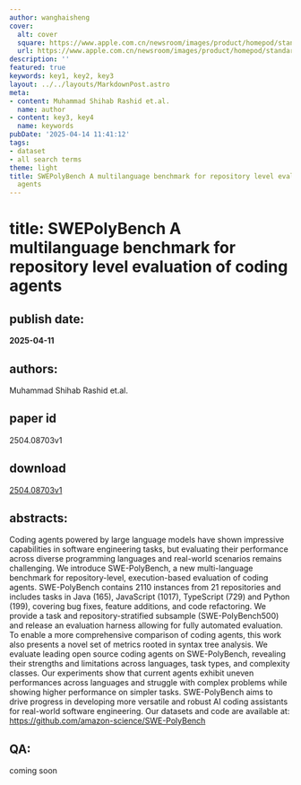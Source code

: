 ```yaml
---
author: wanghaisheng
cover:
  alt: cover
  square: https://www.apple.com.cn/newsroom/images/product/homepod/standard/Apple-HomePod-hero-230118_big.jpg.large_2x.jpg
  url: https://www.apple.com.cn/newsroom/images/product/homepod/standard/Apple-HomePod-hero-230118_big.jpg.large_2x.jpg
description: ''
featured: true
keywords: key1, key2, key3
layout: ../../layouts/MarkdownPost.astro
meta:
- content: Muhammad Shihab Rashid et.al.
  name: author
- content: key3, key4
  name: keywords
pubDate: '2025-04-14 11:41:12'
tags:
- dataset
- all search terms
theme: light
title: SWEPolyBench A multilanguage benchmark for repository level evaluation of coding
  agents
---
```


# title: SWEPolyBench A multilanguage benchmark for repository level evaluation of coding agents 
## publish date: 
**2025-04-11** 
## authors: 
  Muhammad Shihab Rashid et.al. 
## paper id
2504.08703v1
## download
[2504.08703v1](http://arxiv.org/abs/2504.08703v1)
## abstracts:
Coding agents powered by large language models have shown impressive capabilities in software engineering tasks, but evaluating their performance across diverse programming languages and real-world scenarios remains challenging. We introduce SWE-PolyBench, a new multi-language benchmark for repository-level, execution-based evaluation of coding agents. SWE-PolyBench contains 2110 instances from 21 repositories and includes tasks in Java (165), JavaScript (1017), TypeScript (729) and Python (199), covering bug fixes, feature additions, and code refactoring. We provide a task and repository-stratified subsample (SWE-PolyBench500) and release an evaluation harness allowing for fully automated evaluation. To enable a more comprehensive comparison of coding agents, this work also presents a novel set of metrics rooted in syntax tree analysis. We evaluate leading open source coding agents on SWE-PolyBench, revealing their strengths and limitations across languages, task types, and complexity classes. Our experiments show that current agents exhibit uneven performances across languages and struggle with complex problems while showing higher performance on simpler tasks. SWE-PolyBench aims to drive progress in developing more versatile and robust AI coding assistants for real-world software engineering. Our datasets and code are available at: https://github.com/amazon-science/SWE-PolyBench
## QA:
coming soon
